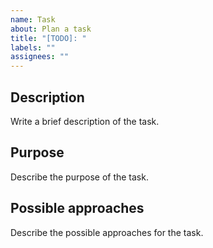 ```yaml
---
name: Task
about: Plan a task
title: "[TODO]: "
labels: ""
assignees: ""
---
```


## Description

Write a brief description of the task.

## Purpose

Describe the purpose of the task.

## Possible approaches

Describe the possible approaches for the task.
